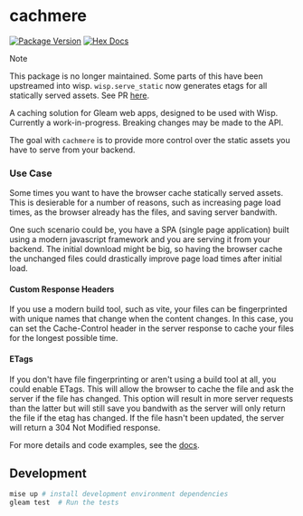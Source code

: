 # cachmere

[![Package Version](https://img.shields.io/hexpm/v/cachmere)](https://hex.pm/packages/cachmere)
[![Hex Docs](https://img.shields.io/badge/hex-docs-ffaff3)](https://hexdocs.pm/cachmere/)

> [!NOTE]
> This package is no longer maintained. Some parts of this have been upstreamed
> into wisp. `wisp.serve_static` now generates etags for all statically served
> assets. See PR [here](https://github.com/gleam-wisp/wisp/pull/113).

A caching solution for Gleam web apps, designed to be used with Wisp. Currently
a work-in-progress. Breaking changes may be made to the API.

The goal with `cachmere` is to provide more control over the static assets you
have to serve from your backend.

### Use Case

Some times you want to have the browser cache statically served assets. This is
desierable for a number of reasons, such as increasing page load times, as the
browser already has the files, and saving server bandwith.

One such scenario could be, you have a SPA (single page application) built using
a modern javascript framework and you are serving it from your backend. The
initial download might be big, so having the browser cache the unchanged files
could drastically improve page load times after initial load.

#### Custom Response Headers

If you use a modern build tool, such as vite, your files can be fingerprinted
with unique names that change when the content changes. In this case, you can
set the Cache-Control header in the server response to cache your files for the
longest possible time.

#### ETags

If you don't have file fingerprinting or aren't using a build tool at all, you
could enable ETags. This will allow the browser to cache the file and ask the
server if the file has changed. This option will result in more server requests
than the latter but will still save you bandwith as the server will only return
the file if the etag has changed. If the file hasn't been updated, the server
will return a 304 Not Modified response.

For more details and code examples, see the [docs](cachmere.html).

## Development

```sh
mise up # install development environment dependencies
gleam test  # Run the tests
```
